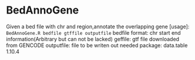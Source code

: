 # BedAnnoGene
Given a bed file with chr and region,annotate the overlapping gene 
[usage]: ```BedAnnoGene.R bedfile gtffile outputfile```
    bedfile format: chr start end information(Arbitrary but can not be lacked)
    geffile: gtf file downloaded from GENCODE
    outputfile: file to be writen out
    needed package: data.table 1.10.4
